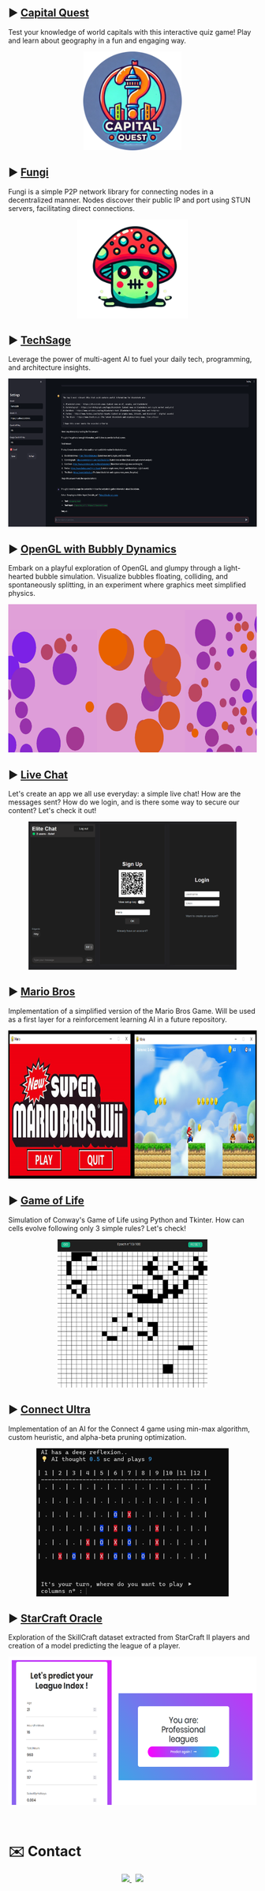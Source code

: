
## ▶️ [Capital Quest](https://github.com/VictorGoubet/capitalquest)

Test your knowledge of world capitals with this interactive quiz game! Play and learn about geography in a fun and engaging way.
<p align="center">
	<a href="https://github.com/VictorGoubet/capitalquest"><img src="https://github.com/VictorGoubet/capitalquest/blob/main/assets/logo.png?raw=true" height="200"></a>
</p>

## ▶️ [Fungi](https://github.com/VictorGoubet/fungi)

Fungi is a simple P2P network library for connecting nodes in a decentralized manner. Nodes discover their public IP and port using STUN servers, facilitating direct connections.
<p align="center">
	<a href="https://github.com/VictorGoubet/fungi"><img src="https://github.com/VictorGoubet/fungi/blob/main/assets/logo.png?raw=true" height="200"></a>
</p>

## ▶️ [TechSage](https://github.com/VictorGoubet/techsage)

Leverage the power of multi-agent AI to fuel your daily tech, programming, and architecture insights.
<p align="center">
	<a href="https://github.com/VictorGoubet/techsage"><img src="https://github.com/VictorGoubet/techsage/raw/main/assets/app.png" height="300"></a>
</p>


## ▶️ [OpenGL with Bubbly Dynamics](https://github.com/VictorGoubet/Bubble)

Embark on a playful exploration of OpenGL and glumpy through a light-hearted bubble simulation. Visualize bubbles floating, colliding, and spontaneously splitting, in an experiment where graphics meet simplified physics.
<p align="center">
	<a href="https://github.com/VictorGoubet/Bubble"><img src="https://github.com/VictorGoubet/Bubble/blob/main/static/screenshot.png?raw=true" height="300"></a>
</p>


## ▶️ [Live Chat](https://github.com/VictorGoubet/LiveChat)

Let's create an app we all use everyday: a simple live chat! How are the messages sent? How do we login, and is there some way to secure our content? Let's check it out!
<p align="center">
	<a href="https://github.com/VictorGoubet/LiveChat"><img src="https://github.com/VictorGoubet/LiveChat/blob/master/screenshot.png?raw=true" height="300"></a>
</p>


## ▶️ [Mario Bros](https://github.com/VictorGoubet/Mario)

Implementation of a simplified version of the Mario Bros Game. Will be used as a first layer for a reinforcement learning AI in a future repository.
<p align="center">
	<a href="https://github.com/VictorGoubet/Mario"><img src="https://github.com/VictorGoubet/Mario/blob/master/screenshot.PNG?raw=true" height="300"></a>
</p>

## ▶️ [Game of Life](https://github.com/VictorGoubet/GameOfLife)

Simulation of Conway's Game of Life using Python and Tkinter. How can cells evolve following only 3 simple rules? Let's check!
<p align="center">
	<a href="https://github.com/VictorGoubet/GameOfLife"><img src="https://github.com/VictorGoubet/GameOfLife/blob/ad9e31051fbca4fe8eb4bbfd77ac7b96660281ed/screenshot.PNG?raw=true" height="300"></a>
</p>

## ▶️ [Connect Ultra](https://github.com/VictorGoubet/ConnectUltra)

Implementation of an AI for the Connect 4 game using min-max algorithm, custom heuristic, and alpha-beta pruning optimization. 
<p align="center">
	<a href="https://github.com/VictorGoubet/ConnectUltra"><img src="https://github.com/VictorGoubet/ConnectUltra/blob/bd0373fdc1283ea86cace4fd3cf5a8175530404c/screenshot.PNG?raw=true" height="300"></a>
</p>


## ▶️ [StarCraft Oracle](https://github.com/VictorGoubet/StarCraftOracle)

Exploration of the SkillCraft dataset extracted from StarCraft II players and creation of a model predicting the league of a player.
<p align="center">
	<a href="https://github.com/VictorGoubet/StarCraftOracle"><img src="https://github.com/VictorGoubet/StarCraftOracle/blob/master/screenshot.PNG?raw=true" height="300"></a>
</p>

<br>


# ✉️ Contact

<p align="center">
	<a href="https://www.linkedin.com/in/victorgoubet/">
		<img src="https://img.shields.io/badge/-LINKEDIN-0077B5?style=for-the-badge&logo=linkedin&logoColor=white">
	</a>
	<span>&nbsp;</span>
	<a href="mailto:victorgoubet@orange.fr">
		<img src="https://img.shields.io/badge/MAIL-SEND-white?style=for-the-badge&logo=Mailgun">
	</a>
</p>
<br>
